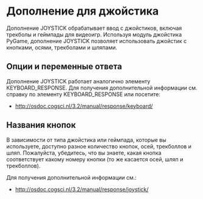 # Дополнение для джойстика

Дополнение JOYSTICK обрабатывает ввод с джойстиков, включая трекболы и геймпады для видеоигр. Используя модуль джойстика PyGame, дополнение JOYSTICK позволяет использовать джойстик с кнопками, осями, трекболами и шляпами.

## Опции и переменные ответа

Дополнение JOYSTICK работает аналогично элементу KEYBOARD_RESPONSE. Для получения дополнительной информации см. справку по элементу KEYBOARD_RESPONSE или посетите:

- <http://osdoc.cogsci.nl/3.2/manual/response/keyboard/>

## Названия кнопок

В зависимости от типа джойстика или геймпада, которые вы используете, доступно разное количество кнопок, осей, трекболлов и шляп. Пожалуйста, убедитесь, что вы знаете, какая кнопка соответствует какому номеру кнопки (то же касается осей, шляп и трекболлов).

Для получения дополнительной информации см.:

- <http://osdoc.cogsci.nl/3.2/manual/response/joystick/>